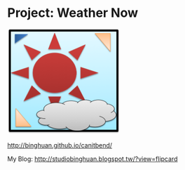 
Project: Weather Now
=========
<img src="Icon.png" width="auto" height="240px"><br/>
<p><a href="http://binghuan.github.io/weather/">http://binghuan.github.io/canitbend/</a><p>

<p>My Blog: <a href="http://studiobinghuan.blogspot.tw/?view=flipcard">http://studiobinghuan.blogspot.tw/?view=flipcard</a><p>
